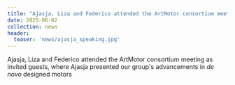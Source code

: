 ```yaml
---
title: "Ajasja, Liza and Federico attended the ArtMotor consortium meeting"
date: 2025-06-02
collection: news
header:
  teaser: 'news/ajasja_speaking.jpg'
---
```


Ajasja, Liza and Federico attended the ArtMotor consortium meeting as invited guests, where Ajasja presented our group's advancements in _de novo_ designed motors